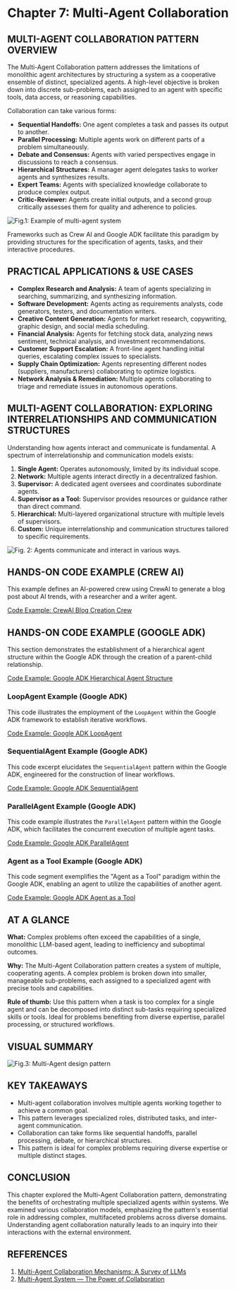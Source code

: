 # Chapter 7: Multi-Agent Collaboration

## MULTI-AGENT COLLABORATION PATTERN OVERVIEW

The Multi-Agent Collaboration pattern addresses the limitations of monolithic agent architectures by structuring a system as a cooperative ensemble of distinct, specialized agents. A high-level objective is broken down into discrete sub-problems, each assigned to an agent with specific tools, data access, or reasoning capabilities.

Collaboration can take various forms:

*   **Sequential Handoffs:** One agent completes a task and passes its output to another.
*   **Parallel Processing:** Multiple agents work on different parts of a problem simultaneously.
*   **Debate and Consensus:** Agents with varied perspectives engage in discussions to reach a consensus.
*   **Hierarchical Structures:** A manager agent delegates tasks to worker agents and synthesizes results.
*   **Expert Teams:** Agents with specialized knowledge collaborate to produce complex output.
*   **Critic-Reviewer:** Agents create initial outputs, and a second group critically assesses them for quality and adherence to policies.

![Fig.1: Example of multi-agent system](placeholder_for_fig1.png)

Frameworks such as Crew AI and Google ADK facilitate this paradigm by providing structures for the specification of agents, tasks, and their interactive procedures.

## PRACTICAL APPLICATIONS & USE CASES

*   **Complex Research and Analysis:** A team of agents specializing in searching, summarizing, and synthesizing information.
*   **Software Development:** Agents acting as requirements analysts, code generators, testers, and documentation writers.
*   **Creative Content Generation:** Agents for market research, copywriting, graphic design, and social media scheduling.
*   **Financial Analysis:** Agents for fetching stock data, analyzing news sentiment, technical analysis, and investment recommendations.
*   **Customer Support Escalation:** A front-line agent handling initial queries, escalating complex issues to specialists.
*   **Supply Chain Optimization:** Agents representing different nodes (suppliers, manufacturers) collaborating to optimize logistics.
*   **Network Analysis & Remediation:** Multiple agents collaborating to triage and remediate issues in autonomous operations.

## MULTI-AGENT COLLABORATION: EXPLORING INTERRELATIONSHIPS AND COMMUNICATION STRUCTURES

Understanding how agents interact and communicate is fundamental. A spectrum of interrelationship and communication models exists:

1.  **Single Agent:** Operates autonomously, limited by its individual scope.
2.  **Network:** Multiple agents interact directly in a decentralized fashion.
3.  **Supervisor:** A dedicated agent oversees and coordinates subordinate agents.
4.  **Supervisor as a Tool:** Supervisor provides resources or guidance rather than direct command.
5.  **Hierarchical:** Multi-layered organizational structure with multiple levels of supervisors.
6.  **Custom:** Unique interrelationship and communication structures tailored to specific requirements.

![Fig. 2: Agents communicate and interact in various ways.](placeholder_for_fig2.png)

## HANDS-ON CODE EXAMPLE (CREW AI)

This example defines an AI-powered crew using CrewAI to generate a blog post about AI trends, with a researcher and a writer agent.

[Code Example: CrewAI Blog Creation Crew](../../snippets/multi-agent-crewai-blog-creation.py)

## HANDS-ON CODE EXAMPLE (GOOGLE ADK)

This section demonstrates the establishment of a hierarchical agent structure within the Google ADK through the creation of a parent-child relationship.

[Code Example: Google ADK Hierarchical Agent Structure](../../snippets/multi-agent-google-adk-hierarchical-structure.py)

### LoopAgent Example (Google ADK)

This code illustrates the employment of the `LoopAgent` within the Google ADK framework to establish iterative workflows.

[Code Example: Google ADK LoopAgent](../../snippets/multi-agent-google-adk-loop-agent.py)

### SequentialAgent Example (Google ADK)

This code excerpt elucidates the `SequentialAgent` pattern within the Google ADK, engineered for the construction of linear workflows.

[Code Example: Google ADK SequentialAgent](../../snippets/multi-agent-google-adk-sequential-agent.py)

### ParallelAgent Example (Google ADK)

This code example illustrates the `ParallelAgent` pattern within the Google ADK, which facilitates the concurrent execution of multiple agent tasks.

[Code Example: Google ADK ParallelAgent](../../snippets/multi-agent-google-adk-parallel-agent.py)

### Agent as a Tool Example (Google ADK)

This code segment exemplifies the "Agent as a Tool" paradigm within the Google ADK, enabling an agent to utilize the capabilities of another agent.

[Code Example: Google ADK Agent as a Tool](../../snippets/multi-agent-google-adk-agent-as-tool.py)

## AT A GLANCE

**What:** Complex problems often exceed the capabilities of a single, monolithic LLM-based agent, leading to inefficiency and suboptimal outcomes.

**Why:** The Multi-Agent Collaboration pattern creates a system of multiple, cooperating agents. A complex problem is broken down into smaller, manageable sub-problems, each assigned to a specialized agent with precise tools and capabilities.

**Rule of thumb:** Use this pattern when a task is too complex for a single agent and can be decomposed into distinct sub-tasks requiring specialized skills or tools. Ideal for problems benefiting from diverse expertise, parallel processing, or structured workflows.

## VISUAL SUMMARY

![Fig.3: Multi-Agent design pattern](placeholder_for_fig3.png)

## KEY TAKEAWAYS

*   Multi-agent collaboration involves multiple agents working together to achieve a common goal.
*   This pattern leverages specialized roles, distributed tasks, and inter-agent communication.
*   Collaboration can take forms like sequential handoffs, parallel processing, debate, or hierarchical structures.
*   This pattern is ideal for complex problems requiring diverse expertise or multiple distinct stages.

## CONCLUSION

This chapter explored the Multi-Agent Collaboration pattern, demonstrating the benefits of orchestrating multiple specialized agents within systems. We examined various collaboration models, emphasizing the pattern's essential role in addressing complex, multifaceted problems across diverse domains. Understanding agent collaboration naturally leads to an inquiry into their interactions with the external environment.

## REFERENCES

1.  [Multi-Agent Collaboration Mechanisms: A Survey of LLMs](https://arxiv.org/abs/2501.06322)
2.  [Multi-Agent System — The Power of Collaboration](https://aravindakumar.medium.com/introducing-multi-agent-frameworks-the-power-of-collaboration-e9db31bba1b6)
